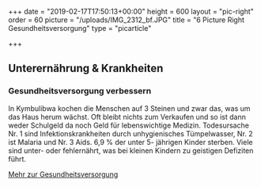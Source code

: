 +++
date = "2019-02-17T17:50:13+00:00"
height = 600
layout = "pic-right"
order = 60
picture = "/uploads/IMG_2312_bf.JPG"
title = "6 Picture Right Gesundheitsversorgung"
type = "picarticle"

+++
## **Unterernährung & Krankheiten**

### **Gesundheitsversorgung verbessern**

In Kymbulibwa kochen die Menschen auf 3 Steinen und zwar das, was um das Haus herum wächst. Oft bleibt nichts zum Verkaufen und so ist dann weder Schulgeld da noch Geld für lebenswichtige Medizin. Todesursache Nr. 1 sind Infektionskrankheiten durch unhygienisches Tümpelwasser, Nr. 2 ist Malaria und Nr. 3 Aids. 6,9 % der unter 5- jährigen Kinder sterben. Viele sind unter- oder fehlernährt, was bei kleinen Kindern zu geistigen Defiziten führt.

[Mehr zur Gesundheitsversorgung]()